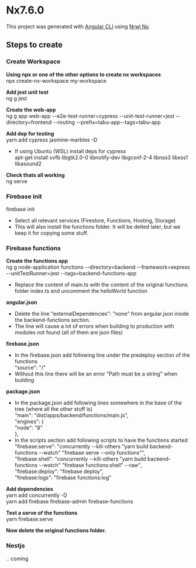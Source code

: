 # Nx7.6.0

This project was generated with [Angular CLI](https://github.com/angular/angular-cli) using [Nrwl Nx](https://nrwl.io/nx).

## Steps to create

### Create Workspace

<b>Using npx or one of the other options to create nx workspaces</b><br>
npx create-nx-workspace my-workspace

<b>Add jest unit test</b><br>
ng g jest

<b>Create the web-app</b><br>
ng g app web-app --e2e-test-runner=cypress --unit-test-runner=jest --directory=frontend --routing --prefix=tabu-app--tags=tabu-app

<b>Add dep for testing</b><br>
yarn add cypress jasmine-marbles -D<br>

- If using Ubuntu (WSL) install deps for cypress<br>
  apt-get install xvfb libgtk2.0-0 libnotify-dev libgconf-2-4 libnss3 libxss1 libasound2<br>

<b>Check thats all working</b><br>
ng serve

### Firebase init

firebase init<br>

- Select all relevant services (Firestore, Functions, Hosting, Storage)<br>
- This will also install the functions folder. It will be delted later, but we keep it for copying some stuff.<br>

### Firebase functions

<b>Create the functions app</b><br>
ng g node-application functions --directory=backend --framework=express --unitTestRunner=jest --tags=backend-functions-app<br>

- Replace the content of main.ts with the content of the original functions folder index.ts and uncomment the helloWorld function<br>

<b>angular.json</b><br>

- Delete the line "externalDependencies": "none" from angular.json inside the backend-functions section.<br>
- The line will cause a lot of errors when building to production with modules not found (all of them are json files)<br>

<b>firebase.json</b><br>

- In the firebase.json add following line under the predeploy section of the functions<br>
  "source": "/"<br>
- Without this line there will be an error "Path must be a string" when building<br>

<b>package.json</b><br>

- In the package.json add following lines somewhere in the base of the tree (where all the other stuff is)<br>
  "main": "dist/apps/backend/functions/main.js",<br>
  "engines": {<br>
  "node": "8"<br>
  },<br>
- In the scripts section add following scripts to have the functions started<br>
  "firebase:serve": "concurrently --kill-others \"yarn build backend-functions --watch\" \"firebase serve --only functions\"",<br>
  "firebase:shell": "concurrently --kill-others \"yarn build backend-functions --watch\" \"firebase functions:shell\" --raw",<br>
  "firebase:deploy": "firebase deploy",<br>
  "firebase:logs": "firebase functions:log"<br>

<b>Add dependencies</b><br>
yarn add concurrently -D<br>
yarn add firebase firebase-admin firebase-functions<br>

<b>Test a serve of the functions</b><br>
yarn firebase:serve<br>

<b>Now delete the original functions folder.</b><br>

### Nestjs

.. coming
